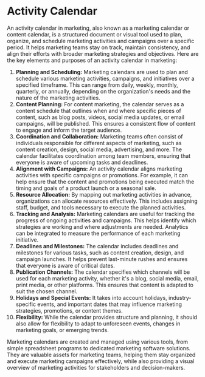 # Activity Calendar

An activity calendar in marketing, also known as a marketing calendar or content calendar, is a structured document or visual tool used to plan, organize, and schedule marketing activities and campaigns over a specific period. It helps marketing teams stay on track, maintain consistency, and align their efforts with broader marketing strategies and objectives. Here are the key elements and purposes of an activity calendar in marketing:

1. **Planning and Scheduling:** Marketing calendars are used to plan and schedule various marketing activities, campaigns, and initiatives over a specified timeframe. This can range from daily, weekly, monthly, quarterly, or annually, depending on the organization's needs and the nature of the marketing activities.
2. **Content Planning:** For content marketing, the calendar serves as a content schedule that outlines when and where specific pieces of content, such as blog posts, videos, social media updates, or email campaigns, will be published. This ensures a consistent flow of content to engage and inform the target audience.
3. **Coordination and Collaboration:** Marketing teams often consist of individuals responsible for different aspects of marketing, such as content creation, design, social media, advertising, and more. The calendar facilitates coordination among team members, ensuring that everyone is aware of upcoming tasks and deadlines.
4. **Alignment with Campaigns:** An activity calendar aligns marketing activities with specific campaigns or promotions. For example, it can help ensure that the content and promotions being executed match the timing and goals of a product launch or a seasonal sale.
5. **Resource Allocation:** By mapping out marketing activities in advance, organizations can allocate resources effectively. This includes assigning staff, budget, and tools necessary to execute the planned activities.
6. **Tracking and Analysis:** Marketing calendars are useful for tracking the progress of ongoing activities and campaigns. This helps identify which strategies are working and where adjustments are needed. Analytics can be integrated to measure the performance of each marketing initiative.
7. **Deadlines and Milestones:** The calendar includes deadlines and milestones for various tasks, such as content creation, design, and campaign launches. It helps prevent last-minute rushes and ensures that everyone is aware of critical dates.
8. **Publication Channels:** The calendar specifies which channels will be used for each marketing activity, whether it's a blog, social media, email, print media, or other platforms. This ensures that content is adapted to suit the chosen channel.
9. **Holidays and Special Events:** It takes into account holidays, industry-specific events, and important dates that may influence marketing strategies, promotions, or content themes.
10. **Flexibility:** While the calendar provides structure and planning, it should also allow for flexibility to adapt to unforeseen events, changes in marketing goals, or emerging trends.

Marketing calendars are created and managed using various tools, from simple spreadsheet programs to dedicated marketing software solutions. They are valuable assets for marketing teams, helping them stay organized and execute marketing campaigns effectively, while also providing a visual overview of marketing activities for stakeholders and decision-makers.